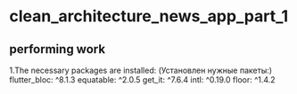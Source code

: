 # clean_architecture_news_app_part_1

## performing work
1.The necessary packages are installed: (Установлен нужные пакеты:) 
flutter_bloc: ^8.1.3
equatable: ^2.0.5
get_it: ^7.6.4
intl: ^0.19.0
floor: ^1.4.2


